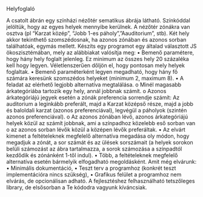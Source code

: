 Helyfoglaló

A csatolt ábrán egy színházi nézőtér sematikus ábrája látható. Színkóddal jelöltük, hogy az egyes helyek mennyibe kerülnek. A nézőtér zónákra van osztva (pl “Karzat közép”, “Jobb 1-es páholy”,”Aauditorium”, stb). Két hely akkor tekinthető szomszédosnak, ha azonos zónában és azonos sorban találhatóak, egymás mellett.
Készíts egy programot egy általad választott JS ökoszisztémában, mely az alábbiakat valósítja meg:
• Bemenő paramétere, hogy hány hely foglalt jelenleg. Ez minimum az összes hely 20 százaléka kell hogy legyen. Véletlenszerűen dőljön el, hogy pontosan mely helyek foglaltak.
• Bemenő paraméterként legyen megadható, hogy hány fő számára keresünk szomszédos helyeket (minimum 2, maximum 8).
• A feladat az elérhető legjobb alternatíva megtalálása.
o Minél magasabb árkategóriába tartozik egy hely, annál jobbnak számít.
o Azonos árkategóriájú jegyek esetén a zónák preferencia sorrendje számít: Az auditorium a leginkább preferált, majd a Karzat középső része, majd a jobb és baloldali karzat (azonos preferenciával), legvégül a páholyok (szintén azonos preferenciával).
o Az azonos zónában lévő, azonos árkategóriájú helyek közül az számít jobbnak, ami a színpadhoz közelebb eső sorban van
o az azonos sorban lévők közül a középen lévők preferáltak.
• Az elvárt kimenet a feltételeknek megfelelő alternatíva megadása oly módon, hogy megadjuk a zónát, a sor számát és az ülések sorszámait (a helyek sorokon belüli számozást az ábra tartalmazza, a sorok számozása a színpadtól kezdődik és zónánként 1-től indul).
• Több, a feltételeknek megfelelő alternatíva esetén bármelyik elfogadható megoldásként.
Amit még elvárunk:
• Minimális dokumentáció,
• Teszt terv a programhoz (konkrét teszt implementációra nincs szükség),
• Grafikus felület a programhoz nem elvárás, de opcionálisan adható.
A fejlesztéshez felhasználható tetszőleges library, de elsősorban a Te kódodra vagyunk kíváncsiak.
